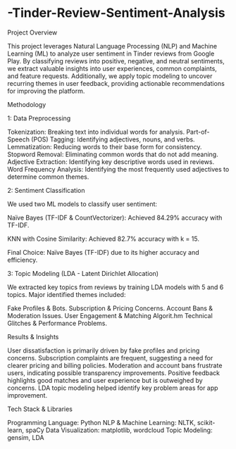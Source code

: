 # -Tinder-Review-Sentiment-Analysis

Project Overview

This project leverages Natural Language Processing (NLP) and Machine Learning (ML) to analyze user sentiment in Tinder reviews from Google Play. By classifying reviews into positive, negative, and neutral sentiments, we extract valuable insights into user experiences, common complaints, and feature requests. Additionally, we apply topic modeling to uncover recurring themes in user feedback, providing actionable recommendations for improving the platform.

Methodology

1: Data Preprocessing

Tokenization: Breaking text into individual words for analysis.
Part-of-Speech (POS) Tagging: Identifying adjectives, nouns, and verbs.
Lemmatization: Reducing words to their base form for consistency.
Stopword Removal: Eliminating common words that do not add meaning.
Adjective Extraction: Identifying key descriptive words used in reviews.
Word Frequency Analysis: Identifying the most frequently used adjectives to determine common themes.

2: Sentiment Classification

We used two ML models to classify user sentiment:

Naïve Bayes (TF-IDF & CountVectorizer): Achieved 84.29% accuracy with TF-IDF.

KNN with Cosine Similarity: Achieved 82.7% accuracy with k = 15.

Final Choice: Naïve Bayes (TF-IDF) due to its higher accuracy and efficiency.

3: Topic Modeling (LDA - Latent Dirichlet Allocation)

We extracted key topics from reviews by training LDA models with 5 and 6 topics. Major identified themes included:

Fake Profiles & Bots. 
Subscription & Pricing Concerns.
Account Bans & Moderation Issues.
User Engagement & Matching Algorit.hm 
Technical Glitches & Performance Problems.

Results & Insights

User dissatisfaction is primarily driven by fake profiles and pricing concerns.
Subscription complaints are frequent, suggesting a need for clearer pricing and billing policies.
Moderation and account bans frustrate users, indicating possible transparency improvements.
Positive feedback highlights good matches and user experience but is outweighed by concerns.
LDA topic modeling helped identify key problem areas for app improvement.

Tech Stack & Libraries

Programming Language: Python 
NLP & Machine Learning: NLTK, scikit-learn, spaCy
Data Visualization: matplotlib, wordcloud
Topic Modeling: gensim, LDA

